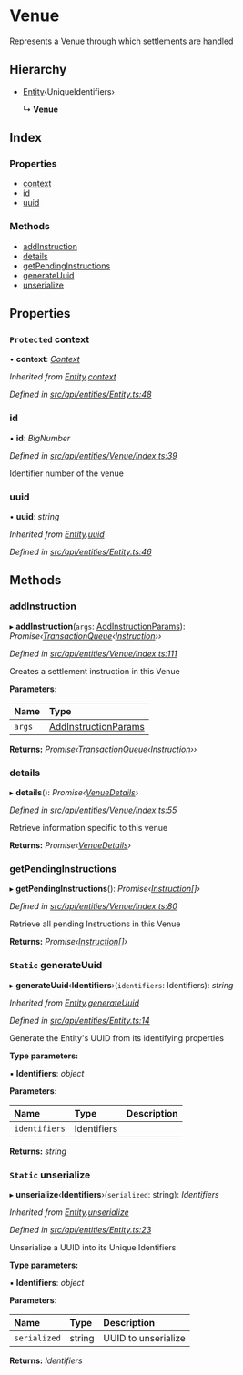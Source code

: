 # Venue

Represents a Venue through which settlements are handled

## Hierarchy

* [Entity](entity.md)‹UniqueIdentifiers›

  ↳ **Venue**

## Index

### Properties

* [context](venue.md#protected-context)
* [id](venue.md#id)
* [uuid](venue.md#uuid)

### Methods

* [addInstruction](venue.md#addinstruction)
* [details](venue.md#details)
* [getPendingInstructions](venue.md#getpendinginstructions)
* [generateUuid](venue.md#static-generateuuid)
* [unserialize](venue.md#static-unserialize)

## Properties

### `Protected` context

• **context**: [_Context_](context.md)

_Inherited from_ [_Entity_](entity.md)_._[_context_](entity.md#protected-context)

_Defined in_ [_src/api/entities/Entity.ts:48_](https://github.com/PolymathNetwork/polymesh-sdk/blob/5b409784/src/api/entities/Entity.ts#L48)

### id

• **id**: _BigNumber_

_Defined in_ [_src/api/entities/Venue/index.ts:39_](https://github.com/PolymathNetwork/polymesh-sdk/blob/5b409784/src/api/entities/Venue/index.ts#L39)

Identifier number of the venue

### uuid

• **uuid**: _string_

_Inherited from_ [_Entity_](entity.md)_._[_uuid_](entity.md#uuid)

_Defined in_ [_src/api/entities/Entity.ts:46_](https://github.com/PolymathNetwork/polymesh-sdk/blob/5b409784/src/api/entities/Entity.ts#L46)

## Methods

### addInstruction

▸ **addInstruction**\(`args`: [AddInstructionParams](../interfaces/addinstructionparams.md)\): _Promise‹_[_TransactionQueue_](transactionqueue.md)_‹_[_Instruction_](instruction.md)_››_

_Defined in_ [_src/api/entities/Venue/index.ts:111_](https://github.com/PolymathNetwork/polymesh-sdk/blob/5b409784/src/api/entities/Venue/index.ts#L111)

Creates a settlement instruction in this Venue

**Parameters:**

| Name | Type |
| :--- | :--- |
| `args` | [AddInstructionParams](../interfaces/addinstructionparams.md) |

**Returns:** _Promise‹_[_TransactionQueue_](transactionqueue.md)_‹_[_Instruction_](instruction.md)_››_

### details

▸ **details**\(\): _Promise‹_[_VenueDetails_](../interfaces/venuedetails.md)_›_

_Defined in_ [_src/api/entities/Venue/index.ts:55_](https://github.com/PolymathNetwork/polymesh-sdk/blob/5b409784/src/api/entities/Venue/index.ts#L55)

Retrieve information specific to this venue

**Returns:** _Promise‹_[_VenueDetails_](../interfaces/venuedetails.md)_›_

### getPendingInstructions

▸ **getPendingInstructions**\(\): _Promise‹_[_Instruction_](instruction.md)_\[\]›_

_Defined in_ [_src/api/entities/Venue/index.ts:80_](https://github.com/PolymathNetwork/polymesh-sdk/blob/5b409784/src/api/entities/Venue/index.ts#L80)

Retrieve all pending Instructions in this Venue

**Returns:** _Promise‹_[_Instruction_](instruction.md)_\[\]›_

### `Static` generateUuid

▸ **generateUuid**‹**Identifiers**›\(`identifiers`: Identifiers\): _string_

_Inherited from_ [_Entity_](entity.md)_._[_generateUuid_](entity.md#static-generateuuid)

_Defined in_ [_src/api/entities/Entity.ts:14_](https://github.com/PolymathNetwork/polymesh-sdk/blob/5b409784/src/api/entities/Entity.ts#L14)

Generate the Entity's UUID from its identifying properties

**Type parameters:**

▪ **Identifiers**: _object_

**Parameters:**

| Name | Type | Description |
| :--- | :--- | :--- |
| `identifiers` | Identifiers |  |

**Returns:** _string_

### `Static` unserialize

▸ **unserialize**‹**Identifiers**›\(`serialized`: string\): _Identifiers_

_Inherited from_ [_Entity_](entity.md)_._[_unserialize_](entity.md#static-unserialize)

_Defined in_ [_src/api/entities/Entity.ts:23_](https://github.com/PolymathNetwork/polymesh-sdk/blob/5b409784/src/api/entities/Entity.ts#L23)

Unserialize a UUID into its Unique Identifiers

**Type parameters:**

▪ **Identifiers**: _object_

**Parameters:**

| Name | Type | Description |
| :--- | :--- | :--- |
| `serialized` | string | UUID to unserialize |

**Returns:** _Identifiers_

